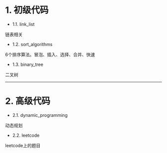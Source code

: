 



# 1. 初级代码

+ 1.1. link_list

链表相关

+ 1.2. sort_algorithms

6个排序算法。冒泡、插入、选择、合并、快速


+ 1.3. binary_tree

二叉树

---------------

# 2. 高级代码 

+ 2.1. dynamic_programming

动态规划

+ 2.2. leetcode

leetcode上的题目



